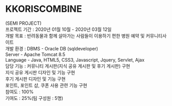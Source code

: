 # KKORISCOMBINE
(SEMI PROJECT) <br>
프로젝트 기간 : 2020년 01월 10월 - 2020년 03월 12일<br>
개발 목표 : 반려동물과 함께 살아가는 사람들이 이용하기 편한 병원 예약 및 커뮤니티사이트<br>
개발 환경 : DBMS - Oracle DB (sqldeveloper)<br>
           Server - Apache Tomcat 8.5<br>
           Language - Java, HTML5, CSS3, Javascript, Jquery, Servlet, Ajax	<br>
담당 기능 : 커뮤니티 게시판(지식 공유 게시판 및 후기 게시판) 구현<br>
지식 공유 게시판 디자인 및 기능 구현<br>
후기 게시판 디자인 및 기능 구현<br>
포인트, 포인트 샵, 쿠폰 사용 관련 기능 구현<br>
참여도 : 100%<br>
기여도 : 25%(팀 구성원 : 5명)	<br>	
